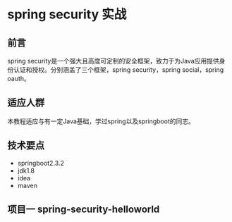 # spring security 实战

## 前言
 spring security是一个强大且高度可定制的安全框架，致力于为Java应用提供身份认证和授权。分别涵盖了三个框架，spring security，spring social，spring oauth。
 
## 适应人群
 本教程适应与有一定Java基础，学过spring以及springboot的同志。

## 技术要点
- springboot2.3.2
- jdk1.8
- idea
- maven

## 项目一 spring-security-helloworld
